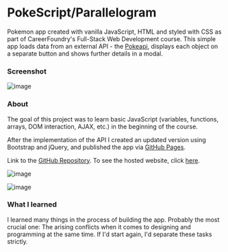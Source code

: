 # PokeScript/Parallelogram


Pokemon app created with vanilla JavaScript, HTML and styled with CSS as part of CareerFoundry's Full-Stack Web Development course. This simple app loads data from an external API - the [Pokeapi](https://pokeapi.co/), displays each object on a separate button and shows further details in a modal.

### Screenshot

![image](https://raw.githubusercontent.com/ilsegaertner/parallelogram/main/img/_C__Users_Joachim_Desktop_CF_exercises_Fullstack%2520Immersion_exercises_parallelogram_index.html_.png)

### About

The goal of this project was to learn basic JavaScript (variables, functions, arrays, DOM interaction, AJAX, etc.) in the beginning of the course. 

After the implementation of the API I created an updated version using Bootstrap and jQuery, and published the app via [GitHub Pages](https://ilsegaertner.github.io/parallelogram/).

Link to the [GitHub Repository](https://github.com/ilsegaertner/parallelogram).
To see the hosted website, click [here](https://ilsegaertner.github.io/parallelogram/).

![image](https://github.com/ilsegaertner/parallelogram/blob/main/img/_C__Users_Joachim_Desktop_CF_exercises_Fullstack%2520Immersion_exercises_parallelogram_index.html%20(8).png)

![image](https://github.com/ilsegaertner/parallelogram/blob/main/img/_C__Users_Joachim_Desktop_CF_exercises_Fullstack%2520Immersion_exercises_parallelogram_index.html_%20(3).png)

### What I learned

I learned many things in the process of building the app. Probably the most crucial one: 
The arising conflicts when it comes to designing and programming at the same time. If I'd start again, I'd separate these tasks strictly.
